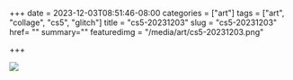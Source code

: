+++
date = 2023-12-03T08:51:46-08:00
categories = ["art"]
tags = ["art", "collage", "cs5", "glitch"]
title = "cs5-20231203"
slug = "cs5-20231203"
href= ""
summary=""
featuredimg = "/media/art/cs5-20231203.png"

+++

<img src="/media/art/cs5-20231203.png" />
